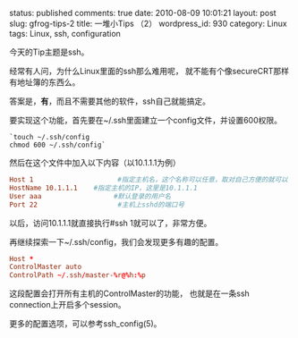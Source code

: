 status: published
comments: true
date: 2010-08-09 10:01:21
layout: post
slug: gfrog-tips-2
title: 一堆小Tips （2）
wordpress_id: 930
category: Linux
tags: Linux, ssh, configuration

今天的Tip主题是ssh。

经常有人问，为什么Linux里面的ssh那么难用呢，
就不能有个像secureCRT那样有地址簿的东西么。

答案是，**有**，而且不需要其他的软件，ssh自己就能搞定。

要实现这个功能，首先要在~/.ssh里面建立一个config文件，并设置600权限。

```
`touch ~/.ssh/config
chmod 600 ~/.ssh/config`
```

然后在这个文件中加入以下内容（以10.1.1.1为例）

```conf
Host 1                     #指定主机名，这个名称可以任意，取对自己方便的就可以
HostName 10.1.1.1    #指定主机的IP，这里是10.1.1.1
User aaa                  #默认登录的用户名
Port 22                    #主机上sshd的端口号
```

以后，访问10.1.1.1就直接执行#ssh 1就可以了，非常方便。

再继续探索一下~/.ssh/config，我们会发现更多有趣的配置。

```conf
Host *
ControlMaster auto
ControlPath ~/.ssh/master-%r@%h:%p
```

这段配置会打开所有主机的ControlMaster的功能，
也就是在一条ssh connection上开启多个session。

更多的配置选项，可以参考ssh_config(5)。
